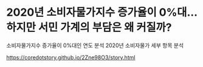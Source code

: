 2020년 소비자물가지수 증가율이 0%대... 하지만 서민 가계의 부담은 왜 커질까?
=====

소비자물가지수 증가율이 0%대인 연도 분석
2020년 소비자물가 세부 항목 분석

<a href='https://coredotstory.github.io/2Zne98O3/story.html'>https://coredotstory.github.io/2Zne98O3/story.html</a>